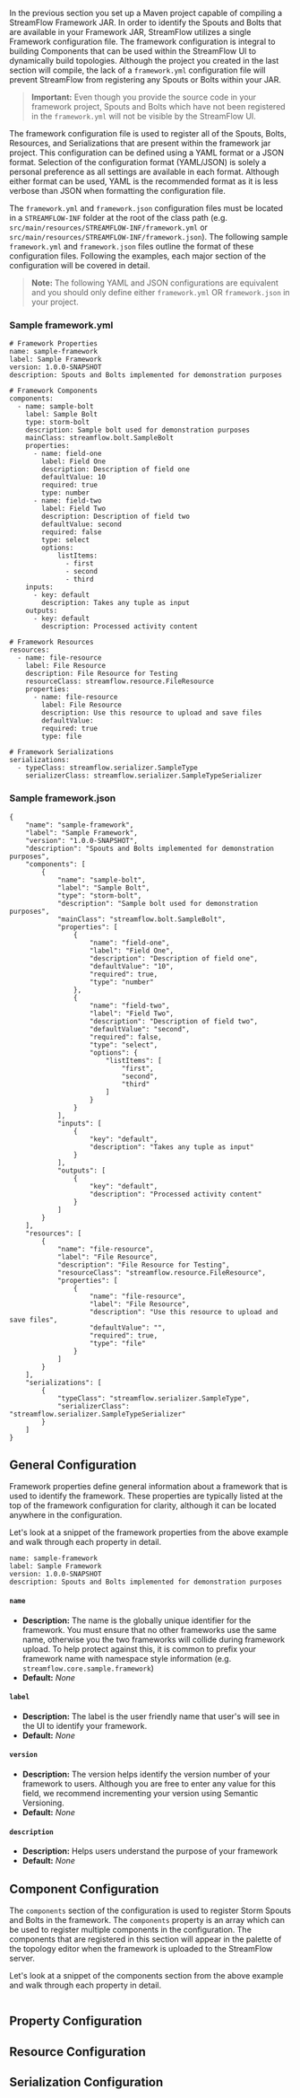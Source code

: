 In the previous section you set up a Maven project capable of compiling a StreamFlow Framework JAR.  In order to identify the Spouts and Bolts that are available in your Framework JAR, StreamFlow utilizes a single Framework configuration file.  The framework configuration is integral to building Components that can be used within the StreamFlow UI to dynamically build topologies.  Although the project you created in the last section will compile, the lack of a `framework.yml` configuration file will prevent StreamFlow from registering any Spouts or Bolts within your JAR.  

> **Important:** Even though you provide the source code in your framework project, Spouts and Bolts which have not been registered in the `framework.yml` will not be visible by the StreamFlow UI.

The framework configuration file is used to register all of the Spouts, Bolts, Resources, and Serializations that are present within the framework jar project.  This configuration can be defined using a YAML format or a JSON format.  Selection of the configuration format (YAML/JSON) is solely a personal preference as all settings are available in each format.  Although either format can be used, YAML is the recommended format as it is less verbose than JSON when formatting the configuration file.  

The `framework.yml` and `framework.json` configuration files must be located in a `STREAMFLOW-INF` folder at the root of the class path (e.g. `src/main/resources/STREAMFLOW-INF/framework.yml` or `src/main/resources/STREAMFLOW-INF/framework.json`).  The following sample `framework.yml` and `framework.json` files outline the format of these configuration files.  Following the examples, each major section of the configuration will be covered in detail.

> **Note:** The following YAML and JSON configurations are equivalent and you should only define either `framework.yml` OR `framework.json` in your project.

### Sample framework.yml

```
# Framework Properties
name: sample-framework
label: Sample Framework
version: 1.0.0-SNAPSHOT
description: Spouts and Bolts implemented for demonstration purposes

# Framework Components
components: 
  - name: sample-bolt
    label: Sample Bolt
    type: storm-bolt
    description: Sample bolt used for demonstration purposes
    mainClass: streamflow.bolt.SampleBolt
    properties: 
      - name: field-one
        label: Field One
        description: Description of field one
        defaultValue: 10
        required: true
        type: number
      - name: field-two
        label: Field Two
        description: Description of field two
        defaultValue: second
        required: false
        type: select
        options:
            listItems:
              - first
              - second
              - third   
    inputs: 
      - key: default
        description: Takes any tuple as input
    outputs:
      - key: default
        description: Processed activity content

# Framework Resources      
resources:
  - name: file-resource
    label: File Resource
    description: File Resource for Testing
    resourceClass: streamflow.resource.FileResource
    properties:
      - name: file-resource
        label: File Resource
        description: Use this resource to upload and save files
        defaultValue: 
        required: true
        type: file

# Framework Serializations
serializations:
  - typeClass: streamflow.serializer.SampleType
    serializerClass: streamflow.serializer.SampleTypeSerializer
```

### Sample framework.json

```
{
    "name": "sample-framework",
    "label": "Sample Framework",
    "version": "1.0.0-SNAPSHOT",
    "description": "Spouts and Bolts implemented for demonstration purposes",
    "components": [
        {
            "name": "sample-bolt",
            "label": "Sample Bolt",
            "type": "storm-bolt",
            "description": "Sample bolt used for demonstration purposes",
            "mainClass": "streamflow.bolt.SampleBolt",
            "properties": [
                {
                    "name": "field-one",
                    "label": "Field One",
                    "description": "Description of field one",
                    "defaultValue": "10",
                    "required": true,
                    "type": "number"
                },
                {
                    "name": "field-two",
                    "label": "Field Two",
                    "description": "Description of field two",
                    "defaultValue": "second",
                    "required": false,
                    "type": "select",
                    "options": {
                        "listItems": [
                            "first",
                            "second",
                            "third"
                        ]
                    }
                }
            ],
            "inputs": [
                {
                    "key": "default",
                    "description": "Takes any tuple as input"
                }
            ],
            "outputs": [
                {
                    "key": "default",
                    "description": "Processed activity content"
                }
            ]
        }
    ],    
    "resources": [
        {
            "name": "file-resource",
            "label": "File Resource",
            "description": "File Resource for Testing",
            "resourceClass": "streamflow.resource.FileResource",
            "properties": [
                {
                    "name": "file-resource",
                    "label": "File Resource",
                    "description": "Use this resource to upload and save files",
                    "defaultValue": "",
                    "required": true,
                    "type": "file"
                }
            ]
        }
    ],
    "serializations": [
        {
            "typeClass": "streamflow.serializer.SampleType",
            "serializerClass": "streamflow.serializer.SampleTypeSerializer"
        }
    ]
}
```

## General Configuration
Framework properties define general information about a framework that is used to identify the framework. These properties are typically listed at the top of the framework configuration for clarity, although it can be located anywhere in the configuration.  

Let's look at a snippet of the framework properties from the above example and walk through each property in detail.

```
name: sample-framework
label: Sample Framework
version: 1.0.0-SNAPSHOT
description: Spouts and Bolts implemented for demonstration purposes
```

#### `name`
- **Description:** The name is the globally unique identifier for the framework.  You must ensure that no other frameworks use the same name, otherwise you the two frameworks will collide during framework upload.  To help protect against this, it is common to prefix your framework name with namespace style information (e.g. `streamflow.core.sample.framework`)
- **Default:** *None*

#### `label`
- **Description:** The label is the user friendly name that user's will see in the UI to identify your framework.
- **Default:** *None*

#### `version`
- **Description:** The version helps identify the version number of your framework to users.  Although you are free to enter any value for this field, we recommend incrementing your version using Semantic Versioning.
- **Default:** *None*

#### `description`
- **Description:** Helps users understand the purpose of your framework
- **Default:** *None*


## Component Configuration
The `components` section of the configuration is used to register Storm Spouts and Bolts in the framework.  The `components` property is an array which can be used to register multiple components in the configuration.  The components that are registered in this section will appear in the palette of the topology editor when the framework is uploaded to the StreamFlow server.

Let's look at a snippet of the components section from the above example and walk through each property in detail.

```

```

## Property Configuration

## Resource Configuration

## Serialization Configuration